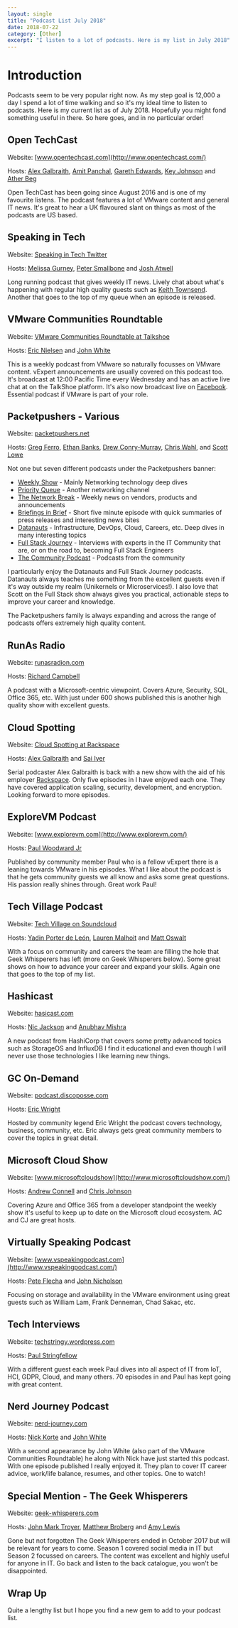 ```yaml
---
layout: single
title: "Podcast List July 2018"
date: 2018-07-22
category: [Other]
excerpt: "I listen to a lot of podcasts. Here is my list in July 2018"
---
```

# Introduction

Podcasts seem to be very popular right now. As my step goal is 12,000 a day I spend a lot of time walking and so it's my ideal time to listen to podcasts. Here is my current list as of July 2018. Hopefully you might fond something useful in there. So here goes, and in no particular order!

## Open TechCast

Website: [www.opentechcast.com](http://www.opentechcast.com/)

Hosts: [Alex Galbraith](https://twitter.com/alexgalbraith), [Amit Panchal](https://twitter.com/amitpanchal76), [Gareth Edwards](https://twitter.com/GarethEdwards86), [Key Johnson](https://www.twitter.com/kev_johnson) and [Ather Beg](https://twitter.com/AtherBeg)

Open TechCast has been going since August 2016 and is one of my favourite listens. The podcast features a lot of VMware content and general IT news. It's great to hear a UK flavoured slant on things as most of the podcasts are US based.

## Speaking in Tech

Website: [Speaking in Tech Twitter](https://twitter.com/speakingintech?lang=en)

Hosts: [Melissa Gurney](https://twitter.com/SolutionGeek), [Peter Smallbone](https://twitter.com/PeterSmallbone) and [Josh Atwell](https://twitter.com/Josh_Atwell)

Long running podcast that gives weekly IT news. Lively chat about what's happening with regular high quality guests such as [Keith Townsend](https://twitter.com/CTOAdvisor). Another that goes to the top of my queue when an episode is released.

## VMware Communities Roundtable

Website: [VMware Communities Roundtable at Talkshoe](http://www.talkshoe.com/talkshoe/web/talkCast.jsp?masterId=19367)

Hosts: [Eric Nielsen](https://twitter.com/ericnipro) and [John White](https://twitter.com/vJourneyman)

This is a weekly podcast from VMware so naturally focusses on VMware content. vExpert announcements are usually covered on this podcast too. It's broadcast at 12:00 Pacific Time every Wednesday and has an active live chat at on the TalkShoe platform. It's also now broadcast live on [Facebook](https://www.facebook.com/VMTNcommunity/). Essential podcast if VMware is part of your role.

## Packetpushers - Various

Website: [packetpushers.net](https://packetpushers.net/)

Hosts: [Greg Ferro](https://twitter.com/etherealmind), [Ethan Banks](https://twitter.com/ecbanks), [Drew Conry-Murray](https://twitter.com/Drew_CM), [Chris Wahl](https://twitter.com/ChrisWahl), and [Scott Lowe](https://twitter.com/scott_lowe)

Not one but seven different podcasts under the Packetpushers banner:

* [Weekly Show](https://packetpushers.net/series/weekly-show/) - Mainly Networking technology deep dives
* [Priority Queue](https://packetpushers.net/series/priority-queue/) - Another networking channel
* [The Network Break](https://packetpushers.net/series/network-break-podcast-post/) - Weekly news on vendors, products and announcements
* [Briefings in Brief](https://packetpushers.net/series/briefings-in-brief/) - Short five minute episode with quick summaries of press releases and interesting news bites
* [Datanauts](https://packetpushers.net/series/datanauts-podcast/) - Infrastructure, DevOps, Cloud, Careers, etc. Deep dives in many interesting topics
* [Full Stack Journey](https://packetpushers.net/series/full-stack-journey/) - Interviews with experts in the IT Community that are, or on the road to, becoming Full Stack Engineers
* [The Community Podcast](https://packetpushers.net/series/community-podcast/) - Podcasts from the community

I particularly enjoy the Datanauts and Full Stack Journey podcasts. Datanauts always teaches me something from the excellent guests even if it's way outside my realm (Unikernels or Microservices!). I also love that Scott on the Full Stack show always gives you practical, actionable steps to improve your career and knowledge.

The Packetpushers family is always expanding and across the range of podcasts offers extremely high quality content.

## RunAs Radio

Website: [runasradion.com](http://runasradio.com/)

Hosts: [Richard Campbell](https://twitter.com/RichCampbell)

A podcast with a Microsoft-centric viewpoint. Covers Azure, Security, SQL, Office 365, etc. With just under 600 shows published this is another high quality show with excellent guests.

## Cloud Spotting

Website: [Cloud Spotting at Rackspace](https://go.rackspace.com/CloudSpotting)

Hosts: [Alex Galbraith](https://twitter.com/alexgalbraith) and [Sai Iyer](https://twitter.com/sai_racker)

Serial podcaster Alex Galbraith is back with a new show with the aid of his employer [Rackspace](https://www.rackspace.com/). Only five episodes in I have enjoyed each one. They have covered application scaling, security, development, and encryption. Looking forward to more episodes.

## ExploreVM Podcast

Website: [www.explorevm.com](http://www.explorevm.com/)

Hosts: [Paul Woodward Jr](https://twitter.com/ExploreVM)

Published by community member Paul who is a fellow vExpert there is a leaning towards VMware in his episodes. What I like about the podcast is that he gets community guests we all know and asks some great questions. His passion really shines through. Great work Paul!

## Tech Village Podcast

Website: [Tech Village on Soundcloud](https://soundcloud.com/techvillage)

Hosts: [Yadin Porter de León](https://twitter.com/porterdeleon), [Lauren Malhoit](https://twitter.com/malhoit) and [Matt Oswalt](https://twitter.com/Mierdin)

With a focus on community and careers the team are filling the hole that Geek Whisperers has left (more on Geek Whisperers below). Some great shows on how to advance your career and expand your skills. Again one that goes to the top of my list.

## Hashicast

Website: [hasicast.com](https://hashicast.com/)

Hosts: [Nic Jackson](https://twitter.com/sheriffjackson) and [Anubhav Mishra](https://twitter.com/anubhavm)

A new podcast from HashiCorp that covers some pretty advanced topics such as StorageOS and InfluxDB I find it educational and even though I will never use those technologies I like learning new things.

## GC On-Demand

Website: [podcast.discoposse.com](http://podcast.discoposse.com/)

Hosts: [Eric Wright](https://twitter.com/discoposse)

Hosted by community legend Eric Wright the podcast covers technology, business, community, etc. Eric always gets great community members to cover the topics in great detail.

## Microsoft Cloud Show

Website: [www.microsoftcloudshow](http://www.microsoftcloudshow.com/)

Hosts: [Andrew Connell](https://twitter.com/andrewconnell) and [Chris Johnson](https://twitter.com/c_f_johnson)

Covering Azure and Office 365 from a developer standpoint the weekly show it's useful to keep up to date on the Microsoft cloud ecosystem. AC and CJ are great hosts.

## Virtually Speaking Podcast

Website: [www.vspeakingpodcast.com](http://www.vspeakingpodcast.com/)

Hosts: [Pete Flecha](https://twitter.com/vpedroarrow) and [John Nicholson](https://twitter.com/lost_signal)

Focusing on storage and availability in the VMware environment using great guests such as William Lam, Frank Denneman, Chad Sakac, etc.

## Tech Interviews

Website: [techstringy.wordpress.com](https://techstringy.wordpress.com/category/tech-interviews-podcast/)

Hosts: [Paul Stringfellow](https://twitter.com/techstringy)

With a different guest each week Paul dives into all aspect of IT from IoT, HCI, GDPR, Cloud, and many others. 70 episodes in and Paul has kept going with great content.

## Nerd Journey Podcast

Website: [nerd-journey.com](http://nerd-journey.com/)

Hosts: [Nick Korte](https://twitter.com/NetworkNerd_) and [John White](https://twitter.com/vJourneyman)

With a second appearance by John White (also part of the VMware Communities Roundtable) he along with Nick have just started this podcast. With one episode published I really enjoyed it. They plan to cover IT career advice, work/life balance, resumes, and other topics. One to watch!

## Special Mention - The Geek Whisperers

Website: [geek-whisperers.com](http://geek-whisperers.com)

Hosts: [John Mark Troyer](https://twitter.com/jtroyer), [Matthew Broberg](https://twitter.com/mbbroberg) and [Amy Lewis](https://twitter.com/commsninja)

Gone but not forgotten The Geek Whisperers ended in October 2017 but will be relevant for years to come. Season 1 covered social media in IT but Season 2 focussed on careers. The content was excellent and highly useful for anyone in IT. Go back and listen to the back catalogue, you won't be disappointed.

## Wrap Up

Quite a lengthy list but I hope you find a new gem to add to your podcast list.